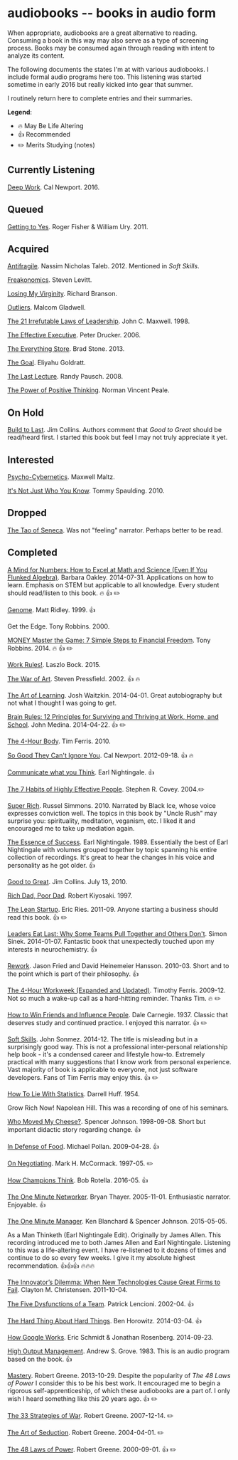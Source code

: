 audiobooks -- books in audio form
=================================

When appropriate, audiobooks are a great alternative to reading.
Consuming a book in this way may also serve as a type of screening process.
Books may be consumed again through reading with intent to analyze its content.

The following documents the states I'm at with various audiobooks.
I include formal audio programs here too.
This listening was started sometime in early 2016 but really kicked into gear that summer.

I routinely return here to complete entries and their summaries.

**Legend**:

- 🔥 May Be Life Altering
- 👍 Recommended
- ✏️ Merits Studying (notes)

## Currently Listening

[Deep Work](http://amzn.to/2hTMsaC). Cal Newport. 2016.

## Queued

[Getting to Yes](http://amzn.to/2gugSiA). Roger Fisher & William Ury. 2011.

## Acquired

[Antifragile](http://amzn.to/2guooXa). Nassim Nicholas Taleb. 2012. Mentioned in _Soft Skills_.

[Freakonomics](http://amzn.to/2i1fEIP). Steven Levitt.

[Losing My Virginity](http://amzn.to/2hGZqIk). Richard Branson.

[Outliers](http://amzn.to/2hTSok0). Malcom Gladwell.

[The 21 Irrefutable Laws of Leadership](http://amzn.to/2fANoeJ). John C. Maxwell. 1998.

[The Effective Executive](http://amzn.to/2guluFo). Peter Drucker. 2006.

[The Everything Store](http://amzn.to/2gXC8hJ). Brad Stone. 2013.

[The Goal](http://amzn.to/2gXDBoc). Eliyahu Goldratt.

[The Last Lecture](http://amzn.to/2hHhyzg). Randy Pausch. 2008.

[The Power of Positive Thinking](http://amzn.to/2gXFFge). Norman Vincent Peale.

## On Hold

[Build to Last](http://amzn.to/2fAPdbg). Jim Collins. Authors comment that _Good to Great_ should be read/heard first. I started this book but feel I may not truly appreciate it yet.

## Interested

[Psycho-Cybernetics](http://amzn.to/2hLbGEY). Maxwell Maltz.

[It's Not Just Who You Know](http://amzn.to/2fASF5C). Tommy Spaulding. 2010.

## Dropped

[The Tao of Seneca](http://amzn.to/2guoMIU). Was not "feeling" narrator. Perhaps better to be read.

## Completed

[A Mind for Numbers: How to Excel at Math and Science (Even If You Flunked Algebra)](http://amzn.to/2fAUcIV). Barbara Oakley. 2014-07-31. Applications on how to learn. Emphasis on STEM but applicable to all knowledge. Every student should read/listen to this book. 🔥 👍 ✏️

[Genome](http://amzn.to/2gudLDE). Matt Ridley. 1999. 👍

Get the Edge. Tony Robbins. 2000.

[MONEY Master the Game: 7 Simple Steps to Financial Freedom](http://amzn.to/2gLB9ko). Tony Robbins. 2014. 🔥 👍 ✏️

[Work Rules!](http://amzn.to/2fnb0YM). Laszlo Bock. 2015.

[The War of Art](http://amzn.to/2g5RaAF). Steven Pressfield. 2002. 👍 🔥
 
[The Art of Learning](http://amzn.to/2guoWjq). Josh Waitzkin. 2014-04-01. Great autobiography but not what I thought I was going to get.

[Brain Rules: 12 Principles for Surviving and Thriving at Work, Home, and School](http://amzn.to/2guo7qZ). John Medina. 2014-04-22. 👍 ✏️

[The 4-Hour Body](http://amzn.to/2fnfPRL). Tim Ferris. 2010.

[So Good They Can't Ignore You](http://amzn.to/2gLuG9f). Cal Newport. 2012-09-18. 👍 🔥

[Communicate what you Think](http://amzn.to/2guj8Xf). Earl Nightingale. 👍

[The 7 Habits of Highly Effective People](http://amzn.to/2fn7oGe). Stephen R. Covey. 2004.✏️

[Super Rich](http://amzn.to/2guhtkz). Russel Simmons. 2010.
Narrated by Black Ice, whose voice expresses conviction well. The topics in this book by "Uncle Rush" may surprise you: spirituality, meditation, veganism, etc. I liked it and encouraged me to take up mediation again.

[The Essence of Success](http://amzn.to/2gupWnB). Earl Nightingale. 1989.
Essentially the best of Earl Nightingale with volumes grouped together by topic spanning his entire collection of recordings. It's great to hear the changes in his voice and personality as he got older. 👍

[Good to Great](http://amzn.to/2gumbPd). Jim Collins. July 13, 2010.

[Rich Dad, Poor Dad](http://amzn.to/2g5Mwm7). Robert Kiyosaki. 1997.

[The Lean Startup](http://amzn.to/2gLzxr0). Eric Ries. 2011-09. Anyone starting a business should read this book. 👍 ✏️

[Leaders Eat Last: Why Some Teams Pull Together and Others Don't](http://amzn.to/2guiPYU). Simon Sinek. 2014-01-07.
Fantastic book that unexpectedly touched upon my interests in neurochemistry. 👍

[Rework](http://amzn.to/2guoyBK). Jason Fried and David Heinemeier Hansson. 2010-03. Short and to the point which is part of their philosophy. 👍

[The 4-Hour Workweek (Expanded and Updated)](http://amzn.to/2fALgUg). Timothy Ferris. 2009-12. Not so much a wake-up call as a hard-hitting reminder. Thanks Tim. 🔥 ✏️

[How to Win Friends and Influence People](http://amzn.to/2gujutj). Dale Carnegie. 1937. Classic that deserves study and continued practice. I enjoyed this narrator. 👍 ✏️

[Soft Skills](http://amzn.to/2gumcTb). John Sonmez. 2014-12.
The title is misleading but in a surprisingly good way. This is not a professional inter-personal relationship help book - it's a condensed career and lifestyle how-to. Extremely practical with many suggestions that I know work from personal experience. Vast majority of book is applicable to everyone, not just software developers. Fans of Tim Ferris may enjoy this. 👍 ✏️

[How To Lie With Statistics](http://amzn.to/2guioRX). Darrell Huff. 1954.

Grow Rich Now! Napolean Hill. This was a recording of one of his seminars.

[Who Moved My Cheese?](http://amzn.to/2gLB5kr). Spencer Johnson. 1998-09-08. Short but important didactic story regarding change. 👍

[In Defense of Food](http://amzn.to/2g5W8Nx). Michael Pollan. 2009-04-28. 👍

[On Negotiating](http://amzn.to/2fn7vlm). Mark H. McCormack. 1997-05. ✏️

[How Champions Think](http://amzn.to/2guks92). Bob Rotella. 2016-05. 👍

[The One Minute Networker](http://amzn.to/2g5LqXh). Bryan Thayer. 2005-11-01.
Enthusiastic narrator. Enjoyable. 👍

[The One Minute Manager](http://amzn.to/2g5JhuV). Ken Blanchard & Spencer Johnson. 2015-05-05.

As a Man Thinketh (Earl Nightingale Edit). Originally by James Allen. This recording introduced me to both James Allen and Earl Nightingale. Listening to this was a life-altering event. I have re-listened to it dozens of times and continue to do so every few weeks. I give it my absolute highest recommendation. 👍👍👍 🔥🔥🔥

[The Innovator’s Dilemma: When New Technologies Cause Great Firms to Fail](http://amzn.to/2gukQaW). Clayton M. Christensen. 2011-10-04.

[The Five Dysfunctions of a Team](http://amzn.to/2guhVM6). Patrick Lencioni. 2002-04. 👍

[The Hard Thing About Hard Things](http://amzn.to/2g5URGa). Ben Horowitz. 2014-03-04. 👍

[How Google Works](http://amzn.to/2guktNV). Eric Schmidt & Jonathan Rosenberg. 2014-09-23.

[High Output Management](https://github.com/zshannon/high-output-management). Andrew S. Grove. 1983. This is an audio program based on the book. 👍

[Mastery](http://amzn.to/2gulSE4). Robert Greene. 2013-10-29.
Despite the popularity of _The 48 Laws of Power_ I consider this to be his best work. It encouraged me to begin a rigorous self-apprenticeship, of which these audiobooks are a part of. I only wish I heard something like this 20 years ago. 👍 ✏️

[The 33 Strategies of War](http://amzn.to/2gug5hC). Robert Greene. 2007-12-14. ✏️

[The Art of Seduction](http://amzn.to/2gug0uk). Robert Greene. 2004-04-01. ✏️

[The 48 Laws of Power](http://amzn.to/2g5P9V7). Robert Greene. 2000-09-01. 👍 ✏️
